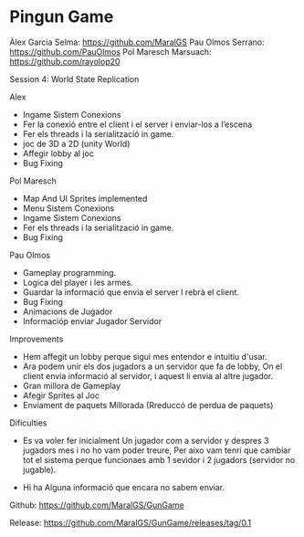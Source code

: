 # Pingun Game

Àlex Garcia Selma: https://github.com/MaralGS
Pau Olmos Serrano: https://github.com/PauOlmos
Pol Maresch Marsuach: https://github.com/rayolop20

Session 4: World State Replication

Alex
- Ingame Sistem Conexions
- Fer la conexió entre el client i el server i enviar-los a l’escena
- Fer els threads i la serialització in game.
- joc de 3D a 2D (unity World)
- Affegir lobby al joc
- Bug Fixing

Pol Maresch
- Map And UI Sprites implemented
- Menu Sistem Conexions
- Ingame Sistem Conexions
- Fer els threads i la serialització in game.
- Bug Fixing

Pau Olmos
- Gameplay programming.
- Logica del player i les armes.
- Guardar la informació que envia el server I rebrà el client.
- Bug Fixing
- Animacions de Jugador
- Informacióp enviar Jugador Servidor

Improvements
- Hem affegit un lobby perque sigui mes entendor e intuitiu d'usar. 
- Ara podem unir els dos jugadors a un servidor que fa de lobby, On el client envia informació al servidor, i aquest li envia al altre jugador.
- Gran millora de Gameplay
- Afegir Sprites al Joc
- Enviament de paquets Millorada (Rreduccó de perdua de paquets)

Dificulties
- Es va voler fer inicialment Un jugador com a servidor y despres 3 jugadors mes i no ho vam poder treure, Per aixo vam tenri que cambiar tot el sistema perque funcionaes amb 1 sevidor i 2 jugadors (servidor no jugable).

- Hi ha Alguna informació que encara no sabem enviar.


Github:
https://github.com/MaralGS/GunGame

Release:
https://github.com/MaralGS/GunGame/releases/tag/0.1

